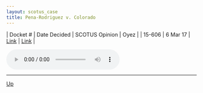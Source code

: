 ```yaml
---
layout: scotus_case
title: Pena-Rodriguez v. Colorado
---
```


| Docket # | Date Decided | SCOTUS Opinion | Oyez |
| 15-606 | 6 Mar 17 | [Link](https://www.supremecourt.gov/opinions/boundvolumes/580BV.pdf#page=430) | [Link](https://www.oyez.org/cases/2016/15-606) |

<audio controls>
   <source src='./resources/15-606.mp3' type='audio/mpeg'>
</audio>

<object data='./resources/15-606.pdf' type='application/pdf'></object>

---

[Up](./README.md)